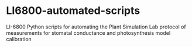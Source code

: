 # LI6800-automated-scripts
LI-6800 Python scripts for automating the Plant Simulation Lab protocol of measurements for stomatal conductance and photosynthesis model calibration
